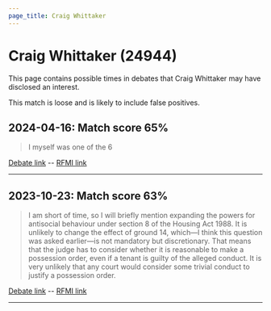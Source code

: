 ```yaml
---
page_title: Craig Whittaker
---
```


# Craig Whittaker  (24944)

This page contains possible times in debates that Craig Whittaker may have disclosed an interest.

This match is loose and is likely to include false positives. 



## 2024-04-16: Match score 65%

>I myself was one of the 6

[Debate link](https://www.theyworkforyou.com/debates/?id=2024-04-16e.227.1)  --  [RFMI link](https://www.theyworkforyou.com/mp/24944/register)


---



## 2023-10-23: Match score 63%

>I am short of time, so I will briefly mention expanding the powers for antisocial behaviour under section 8 of the Housing Act 1988. It is unlikely to change the effect of ground 14, which—I think this question was asked earlier—is not mandatory but discretionary. That means that the judge has to consider whether it is reasonable to make a possession order, even if a tenant is guilty of the alleged conduct. It is very unlikely that any court would consider some trivial conduct to justify a possession order.

[Debate link](https://www.theyworkforyou.com/debates/?id=2023-10-23c.651.1)  --  [RFMI link](https://www.theyworkforyou.com/mp/24944/register)


---

